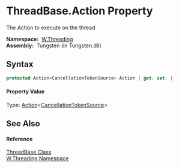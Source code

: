 ThreadBase.Action Property
==========================
  The Action to execute on the thread

  **Namespace:**  [W.Threading][1]  
  **Assembly:**  Tungsten (in Tungsten.dll)

Syntax
------

```csharp
protected Action<CancellationTokenSource> Action { get; set; }
```

#### Property Value
Type: [Action][2]&lt;[CancellationTokenSource][3]>

See Also
--------

#### Reference
[ThreadBase Class][4]  
[W.Threading Namespace][1]  

[1]: ../README.md
[2]: http://msdn.microsoft.com/en-us/library/018hxwa8
[3]: http://msdn.microsoft.com/en-us/library/dd321629
[4]: README.md
[5]: ../../_icons/Help.png
